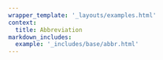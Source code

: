 ```yaml
---
wrapper_template: '_layouts/examples.html'
context:
  title: Abbreviation
markdown_includes:
  example: '_includes/base/abbr.html'
---
```


